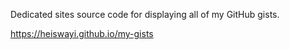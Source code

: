 Dedicated sites source code for displaying all of my GitHub gists.

https://heiswayi.github.io/my-gists
